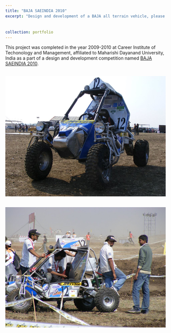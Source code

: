 ```yaml
---
title: "BAJA SAEINDIA 2010"
excerpt: "Design and development of a BAJA all terrain vehicle, please [click here](https://kumarrt.github.io/portfolio/BAJA2010/) for more details."


collection: portfolio
---
```


This project was completed in the year 2009-2010 at Career Institute of Techonology and Management, affiliated to Maharishi Dayanand University, India as a part of a design and development competition named [BAJA SAEINDIA 2010](https://www.bajasaeindia.org/history.html).



<br/><img src='/images/BAJA ATV.jpg'>

<br/><img src='/images/BAJA ATV 2.jpg'>
